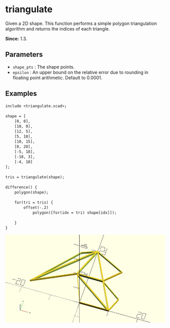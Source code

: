 # triangulate

Given a 2D shape. This function performs a simple polygon triangulation algorithm and returns the indices of each triangle. 

**Since:** 1.3.

## Parameters

- `shape_pts` : The shape points.
- `epsilon` : An upper bound on the relative error due to rounding in floating point arithmetic. Default to 0.0001.

## Examples

    include <triangulate.scad>; 

    shape = [
        [0, 0],
        [10, 0],
        [12, 5],
        [5, 10],
        [10, 15],
        [0, 20],
        [-5, 18],
        [-18, 3],
        [-4, 10]
    ];

    tris = triangulate(shape);

    difference() {
        polygon(shape);

        for(tri = tris) {
            offset(-.2) 
                polygon([for(idx = tri) shape[idx]]);
            
        }
    }


![triangulate](images/lib-triangulate-1.JPG)

